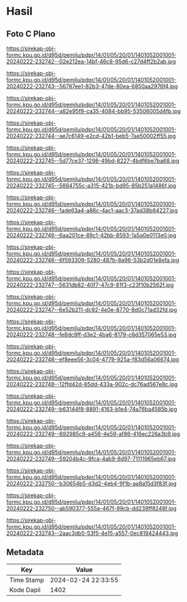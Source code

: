 # Hasil

## Foto C Plano

https://sirekap-obj-formc.kpu.go.id/d95d/pemilu/pdpr/14/01/05/20/01/1401052001001-20240222-232742--02e212ea-14bf-46c8-95d6-c27d4ff2b2ab.jpg

https://sirekap-obj-formc.kpu.go.id/d95d/pemilu/pdpr/14/01/05/20/01/1401052001001-20240222-232743--56787ee1-82b3-47de-80ea-6850aa2976f4.jpg

https://sirekap-obj-formc.kpu.go.id/d95d/pemilu/pdpr/14/01/05/20/01/1401052001001-20240222-232744--a82e95f9-ca35-4084-bb95-53506005d4fb.jpg

https://sirekap-obj-formc.kpu.go.id/d95d/pemilu/pdpr/14/01/05/20/01/1401052001001-20240222-232744--ae7c6149-e2cd-42b1-beb5-7ae50002ff55.jpg

https://sirekap-obj-formc.kpu.go.id/d95d/pemilu/pdpr/14/01/05/20/01/1401052001001-20240222-232745--5d77ce37-1298-49bd-8227-4bdf6be7ba68.jpg

https://sirekap-obj-formc.kpu.go.id/d95d/pemilu/pdpr/14/01/05/20/01/1401052001001-20240222-232745--5884755c-a315-421b-bd95-85b251a1486f.jpg

https://sirekap-obj-formc.kpu.go.id/d95d/pemilu/pdpr/14/01/05/20/01/1401052001001-20240222-232746--1ade63a4-a86c-4ac1-aac3-37ad38b64227.jpg

https://sirekap-obj-formc.kpu.go.id/d95d/pemilu/pdpr/14/01/05/20/01/1401052001001-20240222-232746--6aa201ce-89c1-42bb-8593-1a5a0e0113e0.jpg

https://sirekap-obj-formc.kpu.go.id/d95d/pemilu/pdpr/14/01/05/20/01/1401052001001-20240222-232746--6f593309-5280-487b-8a96-53b2d01e8efa.jpg

https://sirekap-obj-formc.kpu.go.id/d95d/pemilu/pdpr/14/01/05/20/01/1401052001001-20240222-232747--5631db82-40f7-47c9-81f3-c23f10b2562f.jpg

https://sirekap-obj-formc.kpu.go.id/d95d/pemilu/pdpr/14/01/05/20/01/1401052001001-20240222-232747--6e52b211-dc92-4e0e-8770-8d0c71ad32fd.jpg

https://sirekap-obj-formc.kpu.go.id/d95d/pemilu/pdpr/14/01/05/20/01/1401052001001-20240222-232748--fe8dc9ff-d3e2-4ba6-8179-c6d357065e53.jpg

https://sirekap-obj-formc.kpu.go.id/d95d/pemilu/pdpr/14/01/05/20/01/1401052001001-20240222-232748--ef8eee56-3c04-4779-925a-f83d56a06674.jpg

https://sirekap-obj-formc.kpu.go.id/d95d/pemilu/pdpr/14/01/05/20/01/1401052001001-20240222-232748--12ffd42d-85dd-433a-902c-dc76ad567e8c.jpg

https://sirekap-obj-formc.kpu.go.id/d95d/pemilu/pdpr/14/01/05/20/01/1401052001001-20240222-232749--b63144f8-8891-4163-b1e4-74a76ba4585b.jpg

https://sirekap-obj-formc.kpu.go.id/d95d/pemilu/pdpr/14/01/05/20/01/1401052001001-20240222-232749--892985c9-a456-4e59-af86-416ec226a3b9.jpg

https://sirekap-obj-formc.kpu.go.id/d95d/pemilu/pdpr/14/01/05/20/01/1401052001001-20240222-232749--59204b4c-9fca-4ab9-8d97-71111965eb67.jpg

https://sirekap-obj-formc.kpu.go.id/d95d/pemilu/pdpr/14/01/05/20/01/1401052001001-20240222-232750--b30654b5-d3d2-4eb4-9f1b-aa8a15d3f83f.jpg

https://sirekap-obj-formc.kpu.go.id/d95d/pemilu/pdpr/14/01/05/20/01/1401052001001-20240222-232750--ab590377-555a-467f-99cb-dd239ff8248f.jpg

https://sirekap-obj-formc.kpu.go.id/d95d/pemilu/pdpr/14/01/05/20/01/1401052001001-20240222-232743--2aac3db5-53f5-4e15-a557-0ec819424443.jpg


## Metadata

| Key        | Value               |
| ---------- | ------------------- |
| Time Stamp | 2024-02-24 22:33:55 |
| Kode Dapil | 1402                |



